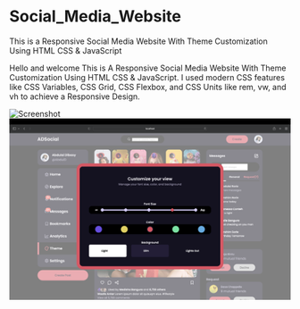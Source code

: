 # Social_Media_Website
This is a Responsive Social Media Website With Theme Customization Using HTML CSS &amp; JavaScript

Hello and welcome This is A Responsive Social Media Website With Theme Customization Using HTML CSS & JavaScript. I used modern CSS features like CSS Variables, CSS Grid, CSS Flexbox, and CSS Units like rem, vw, and vh to achieve a Responsive Design.

![Screenshot](./images/Home2.png)
![Screenshot](./images/themeChange.png)

